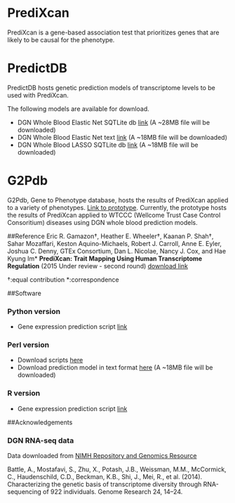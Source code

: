 PrediXcan
=========

PrediXcan is a gene-based association test that prioritizes genes that are likely to be causal for the phenotype. 

PredictDB
=========
PredictDB hosts genetic prediction models of transcriptome levels to be used with PrediXcan. 

The following models are available for download. 

- DGN Whole Blood Elastic Net SQTLite db [link](https://s3.amazonaws.com/imlab-open/Data/PredictDB/DGN-WB_0.5.db "DGN-WB-EN0.50.db") (A ~28MB file will be downloaded)
- DGN Whole Blood Elastic Net text [link](https://s3.amazonaws.com/imlab-open/Data/PredictDB/DGN-WB_0.5.txt "DGN-WB-EN0.50.txt") (A ~18MB file will be downloaded)
- DGN Whole Blood LASSO SQTLite db [link](https://s3.amazonaws.com/imlab-open/Data/PredictDB/DGN-WB_1.db "DGN-WB-EN1.db") (A ~18MB file will be downloaded)

G2Pdb
=========
G2Pdb, Gene to Phenotype database, hosts the results of PrediXcan applied to a variety of phenotypes. [Link to prototype](http://www.gene2pheno.org/). Currently, the prototype hosts the results of PrediXcan applied to WTCCC (Wellcome Trust Case Control Consoritium) diseases using DGN whole blood prediction models.


##Reference
Eric R. Gamazon†, Heather E. Wheeler†, Kaanan P. Shah†, Sahar Mozaffari, Keston Aquino-Michaels, Robert J. Carroll, Anne E. Eyler, Joshua C. Denny, GTEx Consortium, Dan L. Nicolae, Nancy J. Cox, and Hae Kyung Im* **PrediXcan: Trait Mapping Using Human Transcriptome Regulation** (2015 Under review - second round) [download link](https://s3.amazonaws.com/imlab-open/Webdata/Papers/2015/PrediXcan/PrediXcan.pdf)

†:equal contribution *:correspondence


##Software

### Python version

- Gene expression prediction script [link](https://github.com/hakyimlab/PrediXcan/tree/master/Software)

### Perl version 

- Download scripts [here](https://github.com/hakyimlab/PrediXcan/tree/master/Paper-Scripts/Kaanan)
- Download prediction model in text format [here](https://s3.amazonaws.com/imlab-open/Data/PredictDB/DGN-WB_0.5.txt "DGN-WB-EN0.50.txt") (A ~18MB file will be downloaded)

### R version

- Gene expression prediction script [link](https://github.com/hakyimlab/PrediXcan/tree/master/Software)

##Acknowledgements

### DGN RNA-seq data

Data downloaded from [NIMH Repository and Genomics Resource](https://www.nimhgenetics.org )

Battle, A., Mostafavi, S., Zhu, X., Potash, J.B., Weissman, M.M., McCormick, C., Haudenschild, C.D., Beckman, K.B., Shi, J., Mei, R., et al. (2014). Characterizing the genetic basis of transcriptome diversity through RNA-sequencing of 922 individuals. Genome Research 24, 14–24.


